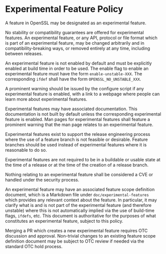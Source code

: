 Experimental Feature Policy
===========================

A feature in OpenSSL may be designated as an experimental feature.

No stability or compatibility guarantees are offered for experimental features.
An experimental feature, or any API, protocol or file format which is part of an
experimental feature, may be changed arbitrarily and in compatibility-breaking
ways, or removed entirely at any time, including between releases.

An experimental feature is not enabled by default and must be explicitly enabled
at build time in order to be used. The enable flag to enable an experimental
feature must have the form `enable-unstable-XXX`. The corresponding `ifdef`
shall have the form `OPENSSL_NO_UNSTABLE_XXX`.

A prominent warning should be issued by the configure script if any experimental
feature is enabled, with a link to a webpage where people can learn more about
experimental features.

Experimental features may have associated documentation. This documentation is
not built by default unless the corresponding experimental feature is enabled.
Man pages for experimental features shall feature a prominent warning that the
man page relates to an experimental feature.

Experimental features exist to support the release engineering process where the
use of a feature branch is not feasible or desirable. Feature branches should be
used instead of experimental features where it is reasonable to do so.

Experimental features are not required to be in a buildable or usable state at
the time of a release or at the time of the creation of a release branch.

Nothing relating to an experimental feature shall be considered a CVE or handled
under the security process.

An experimental feature may have an associated feature scope definition
document, which is a Markdown file under `doc/experimental-features` which
provides any relevant context about the feature. In particular, it may clarify
what is and is not part of the experimental feature (and therefore unstable)
where this is not automatically implied via the use of build-time flags,
`ifdefs`, etc. This document is authoritative for the purposes of what
constitutes an experimental feature, subject to this policy.

Merging a PR which creates a new experimental feature requires OTC discussion
and approval. Non-trivial changes to an existing feature scope definition
document may be subject to OTC review if needed via the standard OTC hold
process.

